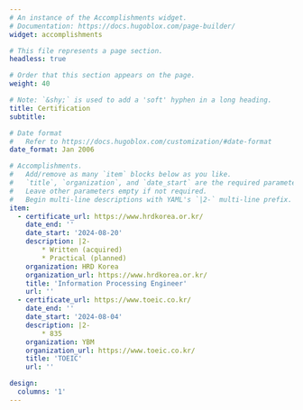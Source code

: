 ```yaml
---
# An instance of the Accomplishments widget.
# Documentation: https://docs.hugoblox.com/page-builder/
widget: accomplishments

# This file represents a page section.
headless: true

# Order that this section appears on the page.
weight: 40

# Note: `&shy;` is used to add a 'soft' hyphen in a long heading.
title: Certification
subtitle:

# Date format
#   Refer to https://docs.hugoblox.com/customization/#date-format
date_format: Jan 2006

# Accomplishments.
#   Add/remove as many `item` blocks below as you like.
#   `title`, `organization`, and `date_start` are the required parameters.
#   Leave other parameters empty if not required.
#   Begin multi-line descriptions with YAML's `|2-` multi-line prefix.
item:
  - certificate_url: https://www.hrdkorea.or.kr/
    date_end: ''
    date_start: '2024-08-20'
    description: |2-
        * Written (acquired)
        * Practical (planned)
    organization: HRD Korea
    organization_url: https://www.hrdkorea.or.kr/
    title: 'Information Processing Engineer'
    url: ''
  - certificate_url: https://www.toeic.co.kr/
    date_end: ''
    date_start: '2024-08-04'
    description: |2-
        * 835
    organization: YBM
    organization_url: https://www.toeic.co.kr/
    title: 'TOEIC'
    url: ''

design:
  columns: '1'
---
```

